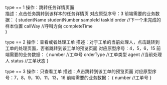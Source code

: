 type == 1 
操作：跳转任务详情页面  
描述：点击任务跳转到该样本的任务详情页
对应原型序号：3
前端需要的业务数据：
{
  studentName
  studentNumber
  sampleId
  taskId
  order     //下一个未完成的样本位置
  callWay   //呼叫方向
  completeTime   
}


type == 2 
操作：查看或者处理工单
描述：对于工单的当前处理人，点击跳转到工单的处理页面，否者跳转到该工单的预览页面
对应原型序号：4，5，6，15
前端需要的业务数据：
{
   number   //工单号
   orderType   //工单类型
   agent   //当前处理人
   status  //工单状态
}



type == 3
操作：只查看工单
描述：点击跳转到该工单的预览页面
对应原型序号：7，8，9，10，11，13，16
前端需要的业务数据：
{
    number   //工单号 
}
